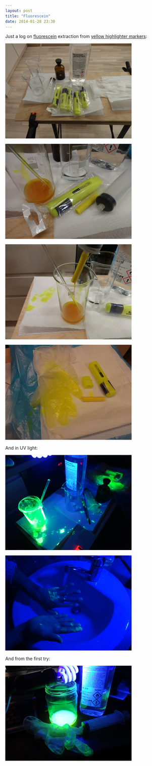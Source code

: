 ```yaml
---
layout: post
title: "Fluorescein"
date: 2014-01-28 23:30
---
```


Just a log on [fluorescein](https://en.wikipedia.org/wiki/Fluorescein) extraction
from [yellow highlighter markers](http://www.youtube.com/results?search_query=fluorescein%20from%20highlighter%20markers):

<p><a href="/img/fc-1.png">
<img src="/img/fc-1.png" width="400"/></a></p>

<p><a href="/img/fc-2.png">
<img src="/img/fc-2.png" width="400"/></a></p>

<p><a href="/img/fc-3.png">
<img src="/img/fc-3.png" width="400"/></a></p>

<p><a href="/img/fc-4.png">
<img src="/img/fc-4.png" width="400"/></a></p>

And in UV light:

<p><a href="/img/fc-5.png">
<img src="/img/fc-5.png" width="400"/></a></p>

<p><a href="/img/fc-6.png">
<img src="/img/fc-6.png" width="400"/></a></p>

And from the first try:

<p><a href="/img/neraindu.png">
<img src="/img/neraindu.png" width="400"/></a></p>

